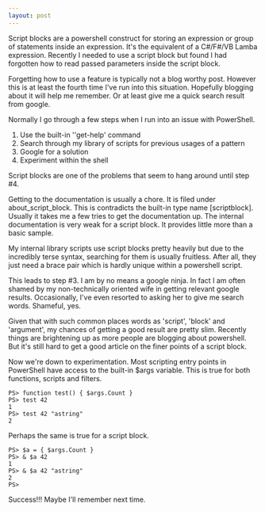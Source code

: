 ```yaml
---
layout: post
---
```

Script blocks are a powershell construct for storing an expression or group of statements inside an expression. It's the equivalent of a C#/F#/VB Lamba expression. Recently I needed to use a script block but found I had forgotten how to read passed parameters inside the script block.

Forgetting how to use a feature is typically not a blog worthy post. However this is at least the fourth time I've run into this situation. Hopefully blogging about it will help me remember. Or at least give me a quick search result from google.

Normally I go through a few steps when I run into an issue with PowerShell.

  1. Use the built-in ''get-help' command 
  2. Search through my library of scripts for previous usages of a pattern 
  3. Google for a solution 
  4. Experiment within the shell 

Script blocks are one of the problems that seem to hang around until step #4.

Getting to the documentation is usually a chore. It is filed under about_script_block. This is contradicts the built-in type name [scriptblock].  Usually it takes me a few tries to get the documentation up. The internal documentation is very weak for a script block. It provides little more than a basic sample.

My internal library scripts use script blocks pretty heavily but due to the incredibly terse syntax, searching for them is usually fruitless. After all, they just need a brace pair which is hardly unique within a powershell script.  

This leads to step #3. I am by no means a google ninja. In fact I am often shamed by my non-technically oriented wife in getting relevant google results.  Occasionally, I've even resorted to asking her to give me search words.  Shameful, yes.

Given that with such common places words as 'script', 'block' and 'argument', my chances of getting a good result are pretty slim. Recently things are brightening up as more people are blogging about powershell. But it's still hard to get a good article on the finer points of a script block.

Now we're down to experimentation. Most scripting entry points in PowerShell have access to the built-in $args variable. This is true for both functions, scripts and filters.

    PS> function test() { $args.Count }  
    PS> test 42  
    1  
    PS> test 42 "astring"  
    2

Perhaps the same is true for a script block.

    PS> $a = { $args.Count }  
    PS> & $a 42  
    1  
    PS> & $a 42 "astring"  
    2  
    PS>

Success!!! Maybe I'll remember next time.

